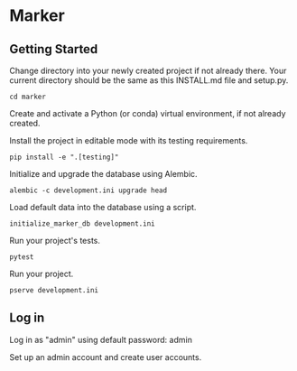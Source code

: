 Marker
======

Getting Started
---------------

Change directory into your newly created project if not already there. Your current directory should be the same as this INSTALL.md file and setup.py.

    cd marker

Create and activate a Python (or conda) virtual environment, if not already created.

Install the project in editable mode with its testing requirements.

    pip install -e ".[testing]"

Initialize and upgrade the database using Alembic.

    alembic -c development.ini upgrade head

Load default data into the database using a script.

    initialize_marker_db development.ini

Run your project's tests.

    pytest

Run your project.

    pserve development.ini


Log in
------

Log in as "admin" using default password: admin

Set up an admin account and create user accounts.
